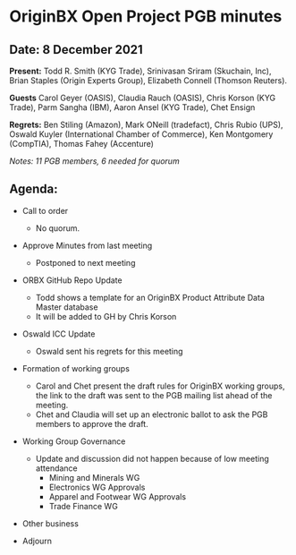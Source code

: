 # OriginBX Open Project PGB minutes 

## Date: 8 December 2021
**Present:** Todd R. Smith (KYG Trade), Srinivasan Sriram (Skuchain, Inc),  Brian Staples (Origin Experts Group), Elizabeth Connell (Thomson Reuters). 

**Guests** Carol Geyer (OASIS), Claudia Rauch (OASIS), Chris Korson (KYG Trade), Parm Sangha (IBM), Aaron Ansel (KYG Trade), Chet Ensign

**Regrets:** Ben Stiling (Amazon), Mark ONeill (tradefact), Chris Rubio (UPS), Oswald Kuyler (International Chamber of Commerce), Ken Montgomery (CompTIA), Thomas Fahey (Accenture)

*Notes: 11 PGB members, 6 needed for quorum*

## Agenda:

* Call to order
  * No quorum.

* Approve Minutes from last meeting
  * Postponed to next meeting

* ORBX GitHub Repo Update
  * Todd shows a template for an OriginBX Product Attribute Data Master database      
  * It will be added to GH by Chris Korson

* Oswald ICC Update
   * Oswald sent his regrets for this meeting

* Formation of working groups
  * Carol and Chet present the draft rules for OriginBX working groups, the link to the draft was sent to the PGB mailing list ahead of the meeting.
  * Chet and Claudia will set up an electronic ballot to ask the PGB members to approve the draft.

* Working Group Governance
  * Update and discussion did not happen because of low meeting attendance
    * Mining and Minerals WG
    * Electronics WG Approvals
    * Apparel and Footwear WG Approvals
    * Trade Finance WG 
    
* Other business
* Adjourn
